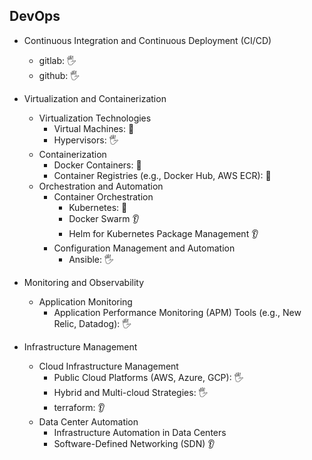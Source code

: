 ## DevOps

- Continuous Integration and Continuous Deployment (CI/CD)
    - gitlab: 🖐️
    - github: 🖐️

- Virtualization and Containerization
    - Virtualization Technologies
        - Virtual Machines: 🙋
        - Hypervisors: 🖐️
    - Containerization
        - Docker Containers: 🙋
        - Container Registries (e.g., Docker Hub, AWS ECR): 🙋
    - Orchestration and Automation
        - Container Orchestration
            - Kubernetes: 🙋
            - Docker Swarm 👂
            - Helm for Kubernetes Package Management 👂
        - Configuration Management and Automation
            - Ansible: 🖐️

- Monitoring and Observability
    - Application Monitoring
        - Application Performance Monitoring (APM) Tools (e.g., New Relic, Datadog): 🖐️

- Infrastructure Management
    - Cloud Infrastructure Management
        - Public Cloud Platforms (AWS, Azure, GCP): 🖐️
        - Hybrid and Multi-cloud Strategies: 🖐️
        - terraform: 👂
    - Data Center Automation
        - Infrastructure Automation in Data Centers
        - Software-Defined Networking (SDN) 👂
  